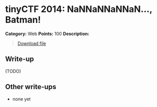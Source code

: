 # tinyCTF 2014: NaNNaNNaNNaN…, Batman!

**Category:** Web
**Points:** 100
**Description:**

> [Download file](web100.zip)

## Write-up

(TODO)

## Other write-ups

* none yet

